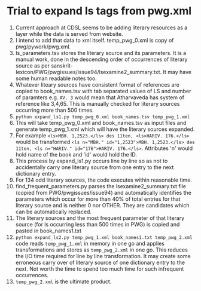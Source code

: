 # Trial to expand ls tags from pwg.xml

1. Current approach at CDSL seems to be adding literary resources as a layer while the data is served from website.
2. I intend to add that data to xml itself. temp_pwg_0.xml is copy of pwg/pywork/pwg.xml. 
3. ls_parameters.tsv stores the literary source and its parameters. It is a manual work, done in the descending order of occurrences of literary source as per sanskrit-lexicon/PWG/pwgissues/issue94/lsexamine2_summary.txt. It may have some human readable notes too.
4. Whatever liteary sources have consistent format of references are copied to book_names.tsv with tab separated values of LS and number of paramters e.g. `AV.	3` would mean that Atharvaveda has system of reference like 3,4,65. This is manually checked for literary sources occurring more than 500 times.
5. `python expand_ls1.py temp_pwg_0.xml book_names.tsv temp_pwg_1.xml`
6. This will take temp_pwg_0.xml and book_names.tsv as input files and generate temp_pwg_1.xml which will have the literary sources expanded.
7. For example `<ls>MBH. 1,2523.</ls> des 11ten, <ls>HARIV. 176.</ls>` would be transformed `<ls n="MBH." id="1,2523">MBH. 1,2523.</ls> des 11ten, <ls n="HARIV." id="176">HARIV. 176.</ls>`. Attributes 'n' would hold name of the book and 'id' would hold the ID.
8. This process by expand_ls1.py occurs line by line so as not to accidentally carry one literary source from one entry to the next dictionary entry.
9. For 134 odd literary sources, the code executes within reasonable time.
10. find_frequent_parameters.py parses the lsexamine2_summary.txt file (copied from PWG/pwgissues/issue94) and automatically identifies the parameters which occur for more than 40% of total entries for that literary source and is neither 0 nor OTHER. They are candidates which can be automatically replaced.
11. The literary sources and the most frequent parameter of that literary source (for ls occurring less than 500 times in PWG) is copied and pasted in book_names1.txt
12. `python expand_ls2.py temp_pwg_1.xml book_names1.txt temp_pwg_2.xml` code reads `temp_pwg_1.xml` in memory in one go and applies transformations and stores as `temp_pwg_2.xml` in one go. This reduces the I/O time required for line by line transformation. It may create some erroneous carry over of literary source of one dictionary entry to the next. Not worth the time to spend too much time for such infrequent occurrences.
13. `temp_pwg_2.xml` is the ultimate product.

